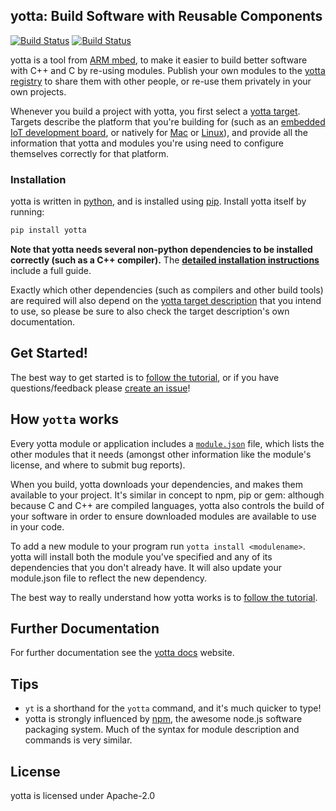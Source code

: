 ## yotta: Build Software with Reusable Components
[![Build Status](https://travis-ci.org/ARMmbed/yotta.svg)](https://travis-ci.org/ARMmbed/yotta)
[![Build Status](https://circleci.com/gh/ARMmbed/yotta.svg?style=svg)](https://circleci.com/gh/ARMmbed/yotta)

yotta is a tool from [ARM mbed](https://mbed.org), to make it easier to build
better software with C++ and C by re-using modules. Publish your own modules to
the [yotta registry](http://yottabuild.org/) to share them with other people,
or re-use them privately in your own projects.

Whenever you build a project with yotta, you first select a [yotta
target](http://docs.yottabuild.org/tutorial/targets.html). Targets describe the
platform that you're building for (such as an [embedded IoT development
board](http://yotta.mbed.com/#/target/frdm-k64f-gcc), or natively for
[Mac](http://yotta.mbed.com/#/target/x86-osx-native) or
[Linux](http://yotta.mbed.com/#/target/x86-linux-native)), and provide all the
information that yotta and modules you're using need to configure themselves
correctly for that platform.

### Installation
yotta is written in
[python](https://www.python.org/downloads/release/python-279/), and is
installed using [pip](https://pip.pypa.io/en/stable/installing/).
Install yotta itself by running:

```bash
pip install yotta
```

**Note that yotta needs several non-python dependencies to be installed
correctly (such as a C++ compiler).** The **[detailed installation
instructions](http://yottadocs.mbed.com/#installing)** include a full guide.

Exactly which other dependencies (such as compilers and other build tools) are
required will also depend on the [yotta target
description](http://yottadocs.mbed.com/tutorial/targets.html) that you intend
to use, so please be sure to also check the target description's own
documentation.

## Get Started!
The best way to get started is to [follow the
tutorial](http://yottadocs.mbed.com/tutorial/tutorial.html), or if you have
questions/feedback please [create an
issue](https://github.com/ARMmbed/yotta/issues)!

## How `yotta` works
Every yotta module or application includes a
[`module.json`](http://docs.yottabuild.org/reference/module.html) file, which
lists the other modules that it needs (amongst other information like the
module's license, and where to submit bug reports).

When you build, yotta downloads your dependencies, and makes them available to
your project. It's similar in concept to npm, pip or gem: although because C
and C++ are compiled languages, yotta also controls the build of your software
in order to ensure downloaded modules are available to use in your code.

To add a new module to your program run `yotta install <modulename>`.  yotta
will install both the module you've specified and any of its dependencies that
you don't already have. It will also update your module.json file to reflect
the new dependency.

The best way to really understand how yotta works is to [follow the
tutorial](http://yottadocs.mbed.com/tutorial/tutorial.html).

## Further Documentation
For further documentation see the [yotta docs](http://yottadocs.mbed.com)
website.

## Tips
 * `yt` is a shorthand for the `yotta` command, and it's much quicker to type!
 * yotta is strongly influenced by [npm](http://npmjs.org), the awesome node.js
   software packaging system. Much of the syntax for module description and
   commands is very similar.

## License
yotta is licensed under Apache-2.0

